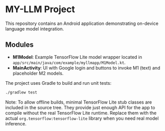 # MY-LLM Project

This repository contains an Android application demonstrating on-device language model integration.

## Modules
- **M1Model**: Example TensorFlow Lite model wrapper located in `app/src/main/java/com/example/myllmapp/M1Model.kt`.
- **MainActivity**: UI with Google login and buttons to invoke M1 (text) and placeholder M2 models.

The project uses Gradle to build and run unit tests:

```bash
./gradlew test
```

Note: To allow offline builds, minimal TensorFlow Lite stub classes are
included in the source tree. They provide just enough API for the app to
compile without the real TensorFlow Lite runtime. Replace them with the
actual `org.tensorflow:tensorflow-lite` library when you need real
model inference.
